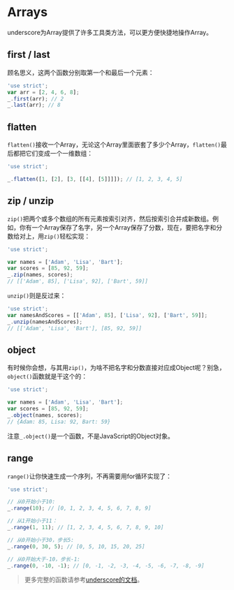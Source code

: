 # Arrays

underscore为Array提供了许多工具类方法，可以更方便快捷地操作Array。

## first / last

顾名思义，这两个函数分别取第一个和最后一个元素：

```js
'use strict';
var arr = [2, 4, 6, 8];
_.first(arr); // 2
_.last(arr); // 8
```

## flatten

`flatten()`接收一个Array，无论这个Array里面嵌套了多少个Array，`flatten()`最后都把它们变成一个一维数组：

```js
'use strict';

_.flatten([1, [2], [3, [[4], [5]]]]); // [1, 2, 3, 4, 5]
```

## zip / unzip

`zip()`把两个或多个数组的所有元素按索引对齐，然后按索引合并成新数组。例如，你有一个Array保存了名字，另一个Array保存了分数，现在，要把名字和分数给对上，用`zip()`轻松实现：

```js
'use strict';

var names = ['Adam', 'Lisa', 'Bart'];
var scores = [85, 92, 59];
_.zip(names, scores);
// [['Adam', 85], ['Lisa', 92], ['Bart', 59]]
```

`unzip()`则是反过来：

```js
'use strict';
var namesAndScores = [['Adam', 85], ['Lisa', 92], ['Bart', 59]];
_.unzip(namesAndScores);
// [['Adam', 'Lisa', 'Bart'], [85, 92, 59]]
```

## object

有时候你会想，与其用`zip()`，为啥不把名字和分数直接对应成Object呢？别急，`object()`函数就是干这个的：

```js
'use strict';

var names = ['Adam', 'Lisa', 'Bart'];
var scores = [85, 92, 59];
_.object(names, scores);
// {Adam: 85, Lisa: 92, Bart: 59}
```

注意`_.object()`是一个函数，不是JavaScript的Object对象。

## range

`range()`让你快速生成一个序列，不再需要用for循环实现了：

```js
'use strict';

// 从0开始小于10:
_.range(10); // [0, 1, 2, 3, 4, 5, 6, 7, 8, 9]

// 从1开始小于11：
_.range(1, 11); // [1, 2, 3, 4, 5, 6, 7, 8, 9, 10]

// 从0开始小于30，步长5:
_.range(0, 30, 5); // [0, 5, 10, 15, 20, 25]

// 从0开始大于-10，步长-1:
_.range(0, -10, -1); // [0, -1, -2, -3, -4, -5, -6, -7, -8, -9]
```

> 更多完整的函数请参考[underscore的文档](https://underscorejs.org/#arrays)。
